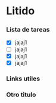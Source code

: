 # Litido

### Lista de tareas
- [x] jajaj1
- [ ] jajaj1
- [x] jajaj1
- [x] jajaj1

### Links utiles

### Otro titulo
